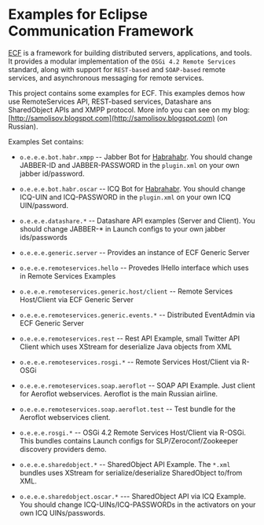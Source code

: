 Examples for Eclipse Communication Framework
============================================

[ECF](http://eclipse.org/ecf) is a framework for building distributed servers, applications, and tools. It provides a 
modular implementation of the `OSGi 4.2 Remote Services` standard, along with support for `REST-based` and `SOAP-based` 
remote services, and asynchronous messaging for remote services. 

This project contains some examples for ECF. This examples demos how use RemoteServices API, REST-based services, Datashare
ans SharedObject APIs and XMPP protocol. More info you can see on my blog: [http://samolisov.blogspot.com](http://samolisov.blogspot.com) (on Russian).

Examples Set contains:

* `o.e.e.e.bot.habr.xmpp` -- Jabber Bot for [Habrahabr](http://habrahabr.ru). You should change JABBER-ID and JABBER-PASSWORD in 
the `plugin.xml` on your own jabber id/password.

* `o.e.e.e.bot.habr.oscar` -- ICQ Bot for [Habrahabr](http://habrahabr.ru). You should change ICQ-UIN and ICQ-PASSWORD in
the `plugin.xml` on your own ICQ UIN/password.

* `o.e.e.e.datashare.*` -- Datashare API examples (Server and Client). You should change JABBER-* in Launch configs to your
own jabber ids/passwords

* `o.e.e.e.generic.server` -- Provides an instance of ECF Generic Server

* `o.e.e.e.remoteservices.hello` -- Provedes IHello interface which uses in Remote Services Examples

* `o.e.e.e.remoteservices.generic.host/client` -- Remote Services Host/Client via ECF Generic Server

* `o.e.e.e.remoteservices.generic.events.*` -- Distributed EventAdmin via ECF Generic Server

* `o.e.e.e.remoteservices.rest` -- Rest API Example, small Twitter API Client which uses XStream for deserialize 
Java objects from XML

* `o.e.e.e.remoteservices.rosgi.*` -- Remote Services Host/Client via R-OSGi

* `o.e.e.e.remoteservices.soap.aeroflot` -- SOAP API Example. Just client for Aeroflot webservices. Aeroflot is the main
Russian airline.

* `o.e.e.e.remoteservices.soap.aeroflot.test` -- Test bundle for the Aeroflot webservices client.

* `o.e.e.e.rosgi.*` -- OSGi 4.2 Remote Services Host/Client via R-OSGi. This bundles contains Launch configs
for SLP/Zeroconf/Zookeeper discovery providers demo.

* `o.e.e.e.sharedobject.*` -- SharedObject API Example. The `*.xml` bundles uses XStream for serialize/deserialize SharedObject
to/from XML.

* `o.e.e.e.sharedobject.oscar.*` --- SharedObject API via ICQ Example. You should change ICQ-UINs/ICQ-PASSWORDs in the
activators on your own ICQ UINs/passwords.

